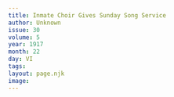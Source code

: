 ```yaml
---
title: Inmate Choir Gives Sunday Song Service
author: Unknown
issue: 30
volume: 5
year: 1917
month: 22
day: VI
tags:
layout: page.njk
image:
---
```



